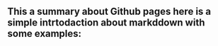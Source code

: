 ## This a summary about Github pages here is a simple intrtodaction about markddown with some examples:
